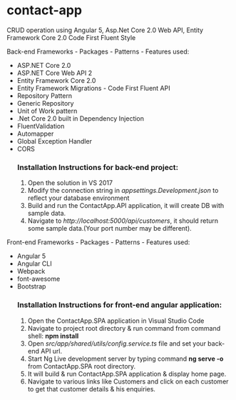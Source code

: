 # contact-app
CRUD operation using Angular 5, Asp.Net Core 2.0 Web API, Entity Framework Core 2.0 Code First Fluent Style

Back-end Frameworks - Packages - Patterns - Features used:
<ul>
<li>ASP.NET Core 2.0 </li>
<li>ASP.NET Core Web API 2 </li>
<li>Entity Framework Core 2.0 </li>
<li>Entity Framework Migrations - Code First Fluent API</li>
<li>Repository Pattern</li>
<li>Generic Repository</li>
<li>Unit of Work pattern</li>
<li>.Net Core 2.0 built in Dependency Injection</li>
<li>FluentValidation</li>
<li>Automapper</li>
<li>Global Exception Handler</li>
<li>CORS</li>

<h3>Installation Instructions for back-end project:</h3>
<ol>
<li>Open the solution in VS 2017</li>
<li>Modify the connection string in <i>appsettings.Development.json</i> to reflect your database environment</li>
<li>Build and run the ContactApp.API application, it will create DB with sample data.
<li>Navigate to <i>http://localhost:5000/api/customers</i>, it should return some sample data.(Your port number may be different).
</ol>
</ul>

Front-end Frameworks - Packages - Patterns - Features used:
<ul>
<li>Angular 5 </li>
<li>Angular CLI </li>
<li>Webpack</li>
<li>font-awesome</li>
<li>Bootstrap</li>

<h3>Installation Instructions for front-end angular application:</h3>
<ol>
<li>Open the ContactApp.SPA application in Visual Studio Code</li>
<li>Navigate to project root directory & run command from command shell: <b> npm install </b>
<li>Open <i>src/app/shared/utils/config.service.ts</i> file and set your back-end API url.
<li>Start Ng Live development server by typing command <b>ng serve -o </b> from ContactApp.SPA root directory.
<li>It will build & run ContactApp.SPA application & display home page.
<li>Navigate to various links like Customers and click on each customer to get that customer details & his enquiries.
</ol>
</ul>
  
  
